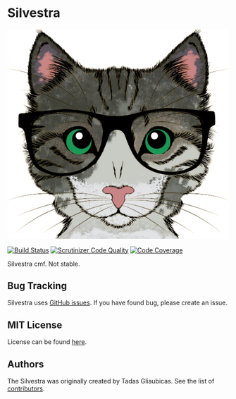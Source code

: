 Silvestra
=========

![Silvestra](https://github.com/Silvestra/logo/blob/master/logo/white_bg.png?raw=true)

[![Build Status](https://scrutinizer-ci.com/g/Silvestra/Silvestra/badges/build.png?b=master)](https://scrutinizer-ci.com/g/Silvestra/Silvestra/build-status/master)
[![Scrutinizer Code Quality](https://scrutinizer-ci.com/g/Silvestra/Silvestra/badges/quality-score.png?b=master)](https://scrutinizer-ci.com/g/Silvestra/Silvestra/?branch=master)
[![Code Coverage](https://scrutinizer-ci.com/g/Silvestra/Silvestra/badges/coverage.png?b=master)](https://scrutinizer-ci.com/g/Silvestra/Silvestra/?branch=master)

Silvestra cmf. Not stable.

Bug Tracking
---------

Silvestra uses [GitHub issues](https://github.com/Silvestra/Silvestra/issues). If you have found bug, please create an issue.

MIT License
---------

License can be found [here](https://github.com/Silvestra/Silvestra/blob/master/LICENSE).

Authors
---------

The Silvestra was originally created by Tadas Gliaubicas. See the list of [contributors](https://github.com/Silvestra/Silvestra/contributors).

